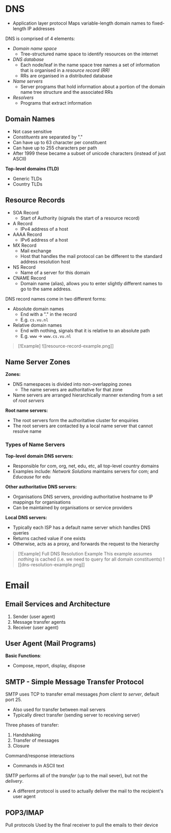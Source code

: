 
# DNS
- Application layer protocol
Maps variable-length domain names to fixed-length IP addresses

DNS is comprised of 4 elements:
- *Domain name space*
	- Tree-structured name space to identify resources on the internet
- *DNS database*
	- Each node/leaf in the name space tree names a set of information that is organised in a *resource record (RR)*
	- RRs are organised in a distributed database
- *Name servers*
	- Server programs that hold information about a portion of the domain name tree structure and the associated RRs
- *Resolvers*
	- Programs that extract information


## Domain Names
- Not case sensitive
- *Constituents* are separated by "."
- Can have up to 63 character per constituent
- Can have up to 255 characters per path
- After 1999 these became a subset of unicode characters (instead of just ASCII)

**Top-level domains (TLD)**
- Generic TLDs
- Country TLDs

## Resource Records
- SOA Record
	- Start of Authority (signals the start of a resource record)
- A Record
	- IPv4 address of a host
- AAAA Record
	- IPv6 address of a host
- MX Record
	- Mail exchange
	- Host that handles the mail protocol can be different to the standard address resolution host
- NS Record
	- Name of a server for this domain
- CNAME Record
	- Domain name (alias), allows you to enter slightly different names to go to the same address.

DNS record names come in two different forms:
- Absolute domain names
	- End with a "." in the record
	- E.g. `cs.vu.nl`
- Relative domain names
	- End with nothing, signals that it is relative to an absolute path
	- E.g. `www` -> `www.cs.vu.nl`

>[!Example]
> ![[resource-record-example.png]]

## Name Server Zones

**Zones:**
- DNS namespaces is divided into non-overlapping zones
	- The name servers are authoritative for that zone
- Name servers are arranged hierarchically manner extending from a set of *root servers*

**Root name servers:**
- The root servers form the authoritative cluster for enquiries
- The root servers are contacted by a local name server that cannot resolve name


### Types of Name Servers
**Top-level domain DNS servers:**
- Responsible for com, org, net, edu, etc, all top-level country domains
- Examples include: *Network Solutions* maintains servers for com; and *Educause* for edu

**Other authoritative DNS servers:**
- Organisations DNS servers, providing authoritative hostname to IP mappings for organisations
- Can be maintained by organisations or service providers

**Local DNS servers:**
- Typically each ISP has a default name server which handles DNS queries
- Returns cached value if one exists
- Otherwise, acts as a proxy, and forwards the request to the hierarchy


>[!Example] Full DNS Resolution Example
>This example assumes *nothing* is cached (i.e. we need to query for all domain constituents)
> ![[dns-resolution-example.png]]

# Email

## Email Services and Architecture
1. Sender (user agent)
2. Message transfer agents
3. Receiver (user agent)

## User Agent (Mail Programs)
**Basic Functions**:
- Compose, report, display, dispose

## SMTP - Simple Message Transfer Protocol
SMTP uses TCP to transfer email messages *from client to server*, default port 25.
- Also used for transfer between mail servers
- Typically direct transfer (sending server to receiving server)

Three phases of transfer:
1. Handshaking
2. Transfer of messages
3. Closure

Command/response interactions
- Commands in ASCII text

SMTP performs all of the *transfer* (up to the mail sever), but not the *delivery*.
- A different protocol is used to actually deliver the mail to the recipient's user agent

## POP3/IMAP
Pull protocols
Used by the final receiver to pull the emails to their device
